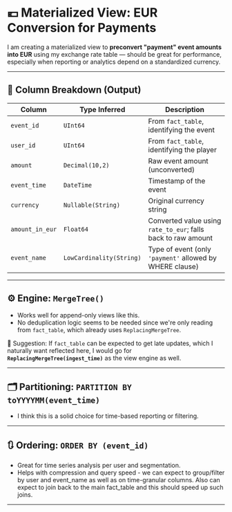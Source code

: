 # 💶 Materialized View: EUR Conversion for Payments

I am creating a materialized view to **preconvert "payment" event amounts into EUR** using my exchange rate table — should be great for performance, especially when reporting or analytics depend on a standardized currency.

---

## 📑 Column Breakdown (Output)

| Column          | Type Inferred       | Description                                                          |
|------------------|---------------------|----------------------------------------------------------------------|
| `event_id`        | `UInt64`            | From `fact_table`, identifying the event
| `user_id`        | `UInt64`            | From `fact_table`, identifying the player                            |
| `amount`         | `Decimal(10,2)`     | Raw event amount (unconverted)                                      |
| `event_time`     | `DateTime`          | Timestamp of the event                                              |
| `currency`       | `Nullable(String)`  | Original currency string                                            |
| `amount_in_eur`  | `Float64`           | Converted value using `rate_to_eur`; falls back to raw amount       |
| `event_name`     | `LowCardinality(String)` | Type of event (only `'payment'` allowed by WHERE clause)          |

---

## ⚙️ Engine: `MergeTree()`

- Works well for append-only views like this.
- No deduplication logic seems to be needed since we're only reading from `fact_table`, which already uses `ReplacingMergeTree`.

🧠 Suggestion: If `fact_table` can be expected to get late updates, which I naturally want reflected here, I would go for **`ReplacingMergeTree(ingest_time)`** as the view engine as well.

---

## 🗂 Partitioning: `PARTITION BY toYYYYMM(event_time)`

- I think this is a solid choice for time-based reporting or filtering.


---

## 🔃 Ordering: `ORDER BY (event_id)`

- Great for time series analysis per user and segmentation.
- Helps with compression and query speed -  we can expect to group/filter by user and event_name as well as on time-granular columns. Also can expect to join back to the main fact_table and this should speed up such joins.

---